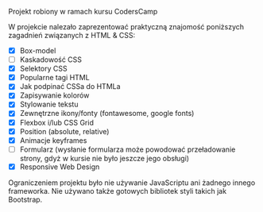 Projekt robiony w ramach kursu CodersCamp

W projekcie nalezało zaprezentować praktyczną znajomość poniższych zagadnień związanych z HTML & CSS:
- [x] Box-model
- [ ] Kaskadowość CSS
- [x] Selektory CSS
- [x] Popularne tagi HTML
- [x] Jak podpinać CSSa do HTMLa
- [x] Zapisywanie kolorów
- [x] Stylowanie tekstu
- [x] Zewnętrzne ikony/fonty (fontawesome, google fonts)
- [x] Flexbox i/lub CSS Grid
- [x] Position (absolute, relative)
- [x] Animacje keyframes
- [ ] Formularz (wysłanie formularza może powodować przeładowanie strony, gdyż w kursie nie było jeszcze jego obsługi)
- [x] Responsive Web Design

Ograniczeniem projektu było nie używanie JavaScriptu ani żadnego innego frameworka. Nie używano także gotowych bibliotek styli takich jak Bootstrap.
